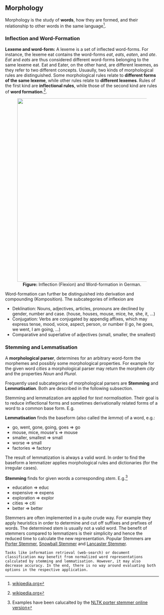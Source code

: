 ## Morphology
Morphology is the study of **words**, how they are formed, and their relationship to other words in the same language[^F2].


### Inflection and Word-Formation
**Lexeme and word-form:** A lexeme is a set of inflected word-forms. For instance, the lexeme eat contains the word-forms *eat*, *eats*, *eaten*, and *ate*. *Eat* and *eats* are thus considered different word-forms belonging to the same lexeme eat. Eat and Eater, on the other hand, are different lexemes, as they refer to two different concepts. Usuaully, two kinds of morphological rules are distinguished. Some morphological rules relate to **different forms of the same lexeme**, while other rules relate to **different lexemes**. Rules of the first kind are **inflectional rules**, while those of the second kind are rules of **word formation**.[^F2].

<figure align="center">
<img width="600" src="https://maucher.home.hdm-stuttgart.de/Pics/MorphologieZwergBeispiel.png">
<figcaption><b>Figure:</b> Inflection (Flexion) and Word-formation in German.</figcaption>
</figure>

Word-formation can further be distinguished into derivation and compounding (Komposition). The subcategories of inflexion are 

* Deklination: Nouns, adjectives, articles, pronouns are declined by gender, number and case. (house, houses, mouse, mice, he, she, it, ...)
* Conjugation: Verbs are conjugated by appendig affixes, which may express tense, mood, voice, aspect, person, or number (I go, he goes, we went, I am going, ...)
* Comparative and superlative of adjectives (small, smaller, the smallest)


### Stemming and Lemmatisation

A **morphological parser**, determines for an arbitrary word-form the morphemes and possibly some morphological properties. For example for the given word *cities* a morphological parser may return the morphem *city* and the properties *Noun* and *Plural*.

Frequently used subcategories of morphological parsers are **Stemming** and **Lemmatisation**. Both are described in the following subsection. 

Stemming and lemmatization are applied for *text normalisation*. Their goal is to reduce inflectional forms and sometimes derivationally related forms of a word to a common base form. E.g. 


**Lemmatisation** finds the baseform (also called the *lemma*) of a word, e.g.:

* go, went, gone, going, goes $\Rightarrow$ go
* mouse, mice, mouse's $\Rightarrow$ mouse
* smaller, smallest $\Rightarrow$ small
* worse $\Rightarrow$ small
* factories $\Rightarrow$ factory

The result of lemmatization is always a valid word. In order to find the baseform a lemmatizer applies morphological rules and dictionaries (for the irregular cases).

**Stemming** finds for given words a corresponding *stem*. E.g.[^F3]

* education $\Rightarrow$ educ
* expensive $\Rightarrow$ expens
* exploration $\Rightarrow$ explor
* cities $\Rightarrow$ citi
* better $\Rightarrow$ better

Stemmers are often implemented in a quite crude way. For example they apply heuristics in order to determine and cut off suffixes and prefixes of words. The determined stem is usually not a valid word. The benefit of stemmers compared to lemmatizers is their simplicity and hence the reduced time to calculate the new representation. Popular Stemmers are [Porter Stemmer](https://de.wikipedia.org/wiki/Porter-Stemmer-Algorithmus), [Snowball Stemmer](https://snowballstem.org) and [Lancaster Stemmer](https://www.scientificpsychic.com/paice/paice.html). 

```{note}
Tasks like information retrieval (web-search) or document classification may benefit from normalized word representations calculated by stemming and lemmatisation. However, it may also decrease accuracy. In the end, there is no way around evaluating both options in the respective application.   
```

 

[^F2]: [wikipedia.org](https://en.wikipedia.org/wiki/Morphology_(linguistics))

[^F3]: Examples have been calucalted by the [NLTK porter stemmer online version](http://textanalysisonline.com/nltk-porter-stemmer)